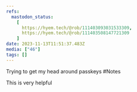 ```yaml
---
refs:
  mastodon_status:
    [
      https://hyem.tech/@rob/111403093031533309,
      https://hyem.tech/@rob/111403508147721309
    ]
date: 2023-11-13T11:51:37.483Z
media: ["46"]
tags: []
---
```


Trying to get my head around passkeys #Notes

This is very helpful
